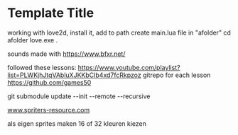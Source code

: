 # Template Title

working with love2d, install it, add to path
create main.lua file in "afolder"
cd afolder
love.exe .

sounds made with https://www.bfxr.net/

followed these lessons: https://www.youtube.com/playlist?list=PLWKjhJtqVAbluXJKKbCIb4xd7fcRkpzoz
gitrepo for each lesson https://github.com/games50

<!-- 
https://www.youtube.com/watch?v=64TbMmCgRv0&list=PLWKjhJtqVAbluXJKKbCIb4xd7fcRkpzoz&index=4
-->

git submodule update --init --remote --recursive

www.spriters-resource.com

als eigen sprites maken
16 of 32 kleuren kiezen 